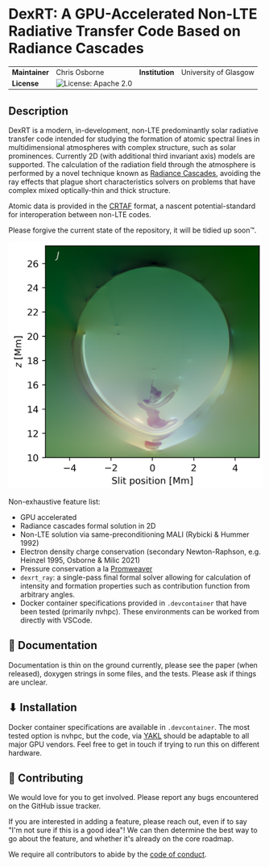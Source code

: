 # DexRT: A GPU-Accelerated Non-LTE Radiative Transfer Code Based on Radiance Cascades


|   |   |   |   |
|---|---|---|---|
| __Maintainer__ | Chris Osborne | __Institution__ | University of Glasgow  |
| __License__ | ![License: Apache 2.0](https://img.shields.io/badge/License-Apache_2.0-blue) | | |


Description
-----------

DexRT is a modern, in-development, non-LTE predominantly solar radiative transfer code intended for studying the formation of atomic spectral lines in multidimensional atmospheres with complex structure, such as solar prominences.
Currently 2D (with additional third invariant axis) models are supported.
The calculation of the radiation field through the atmosphere is performed by a novel technique known as [Radiance Cascades](https://github.com/Raikiri/RadianceCascadesPaper), avoiding the ray effects that plague short characteristics solvers on problems that have complex mixed optically-thin and thick structure.

Atomic data is provided in the [CRTAF](https://github.com/Goobley/CommonRTAtomicFormat) format, a nascent potential-standard for interoperation between non-LTE codes.

Please forgive the current state of the repository, it will be tidied up soon™.

![COCOPLOT of J across Ly beta in a prominence model](Images/cocoplot_lyb_j.png)

Non-exhaustive feature list:
- GPU accelerated
- Radiance cascades formal solution in 2D
- Non-LTE solution via same-preconditioning MALI (Rybicki & Hummer 1992)
- Electron density charge conservation (secondary Newton-Raphson, e.g. Heinzel 1995, Osborne & Milic 2021)
- Pressure conservation a la [Promweaver](https://github.com/Goobley/Promweaver)
- `dexrt_ray`: a single-pass final formal solver allowing for calculation of intensity and formation properties such as contribution function from arbitrary angles.
- Docker container specifications provided in `.devcontainer` that have been tested (primarily nvhpc). These environments can be worked from directly with VSCode.

📖 Documentation
----------------

Documentation is thin on the ground currently, please see the paper (when released), doxygen strings in some files, and the tests.
Please ask if things are unclear.

⬇ Installation
--------------

Docker container specifications are available in `.devcontainer`. The most tested option is nvhpc, but the code, via [YAKL](https://github.com/mrnorman/YAKL) should be adaptable to all major GPU vendors.
Feel free to get in touch if trying to run this on different hardware.

🤝 Contributing
---------------

We would love for you to get involved.
Please report any bugs encountered on the GitHub issue tracker.

If you are interested in adding a feature, please reach out, even if to say "I'm not sure if this is a good idea"!
We can then determine the best way to go about the feature, and whether it's already on the core roadmap.

We require all contributors to abide by the [code of conduct](CODE_OF_CONDUCT.md).

